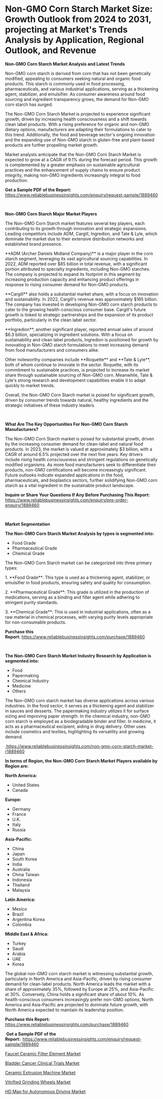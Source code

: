 <p><h1>Non-GMO Corn Starch Market Size: Growth Outlook from 2024 to 2031, projecting at Market's Trends Analysis by Application, Regional Outlook, and Revenue</h1></p><p><strong>Non-GMO Corn Starch Market Analysis and Latest Trends</strong></p>
<p><p>Non-GMO corn starch is derived from corn that has not been genetically modified, appealing to consumers seeking natural and organic food products. This starch is commonly used in food processing, pharmaceuticals, and various industrial applications, serving as a thickening agent, stabilizer, and emulsifier. As consumer awareness around food sourcing and ingredient transparency grows, the demand for Non-GMO corn starch has surged.</p><p>The Non-GMO Corn Starch Market is projected to experience significant growth, driven by increasing health consciousness and a shift towards clean label products. With a rising preference for organic and non-GMO dietary options, manufacturers are adapting their formulations to cater to this trend. Additionally, the food and beverage sector's ongoing innovation and the expanding use of Non-GMO starch in gluten-free and plant-based products are further propelling market growth.</p><p>Market analysts anticipate that the Non-GMO Corn Starch Market is expected to grow at a CAGR of 9.1% during the forecast period. This growth is complemented by a greater emphasis on sustainable agricultural practices and the enhancement of supply chains to ensure product integrity, making non-GMO ingredients increasingly integral to food production.</p></p>
<p><strong>Get a Sample PDF of the Report:&nbsp;</strong> <a href="https://www.reliablebusinessinsights.com/enquiry/request-sample/1889460?utm_campaign=1113&utm_medium=2&utm_source=Github&utm_content=ia&utm_term=24102024&utm_id=non-gmo-corn-starch">https://www.reliablebusinessinsights.com/enquiry/request-sample/1889460</a></p>
<p>&nbsp;</p>
<p><strong>Non-GMO Corn Starch Major Market Players</strong></p>
<p><p>The Non-GMO Corn Starch market features several key players, each contributing to its growth through innovation and strategic expansions. Leading competitors include ADM, Cargill, Ingredion, and Tate & Lyle, which dominate the market due to their extensive distribution networks and established brand presence.</p><p>**ADM (Archer Daniels Midland Company)** is a major player in the corn starch segment, leveraging its vast agricultural sourcing capabilities. In 2022, ADM reported over $85 billion in total revenue, with a significant portion attributed to specialty ingredients, including Non-GMO starches. The company is projected to expand its footprint in this segment by increasing production capacity and enhancing product offerings in response to rising consumer demand for Non-GMO products.</p><p>**Cargill** also holds a substantial market share, with a focus on innovation and sustainability. In 2022, Cargill's revenue was approximately $165 billion. The company has invested in developing Non-GMO corn starch products to cater to the growing health-conscious consumer base. Cargill's future growth is linked to strategic partnerships and the expansion of its product portfolio, particularly in the clean label sector.</p><p>**Ingredion**, another significant player, reported annual sales of around $6.3 billion, specializing in ingredient solutions. With a focus on sustainability and clean label products, Ingredion is positioned for growth by innovating in Non-GMO starch formulations to meet increasing demand from food manufacturers and consumers alike.</p><p>Other noteworthy companies include **Roquette** and **Tate & Lyle**, both of whom continue to innovate in the sector. Roquette, with its commitment to sustainable practices, is projected to increase its market share through sustainable sourcing of Non-GMO corn. Meanwhile, Tate & Lyle's strong research and development capabilities enable it to adapt quickly to market trends.</p><p>Overall, the Non-GMO Corn Starch market is poised for significant growth, driven by consumer trends towards natural, healthy ingredients and the strategic initiatives of these industry leaders.</p></p>
<p>&nbsp;</p>
<p><strong>What Are The Key Opportunities For Non-GMO Corn Starch Manufacturers?</strong></p>
<p><p>The Non-GMO Corn Starch market is poised for substantial growth, driven by the increasing consumer demand for clean-label and natural food products. In 2023, the market is valued at approximately $3 billion, with a CAGR of around 6.5% projected over the next five years. Key drivers include rising health consciousness and stringent regulations on genetically modified organisms. As more food manufacturers seek to differentiate their products, non-GMO certifications will become increasingly significant. Future outlooks indicate expanded applications in the food, pharmaceuticals, and bioplastics sectors, further solidifying Non-GMO corn starch as a vital ingredient in the sustainable product landscape.</p></p>
<p><strong>Inquire or Share Your Questions If Any Before Purchasing This Report:</strong> <a href="https://www.reliablebusinessinsights.com/enquiry/pre-order-enquiry/1889460?utm_campaign=1113&utm_medium=2&utm_source=Github&utm_content=ia&utm_term=24102024&utm_id=non-gmo-corn-starch">https://www.reliablebusinessinsights.com/enquiry/pre-order-enquiry/1889460</a></p>
<p>&nbsp;</p>
<p><strong>Market Segmentation</strong></p>
<p><strong>The Non-GMO Corn Starch Market Analysis by types is segmented into:</strong></p>
<p><ul><li>Food Grade</li><li>Pharmaceutical Grade</li><li>Chemical Grade</li></ul></p>
<p><p>The Non-GMO Corn Starch market can be categorized into three primary types: </p><p>1. **Food Grade**: This type is used as a thickening agent, stabilizer, or emulsifier in food products, ensuring safety and quality for consumption. </p><p>2. **Pharmaceutical Grade**: This grade is utilized in the production of medications, serving as a binding and filler agent while adhering to stringent purity standards. </p><p>3. **Chemical Grade**: This is used in industrial applications, often as a raw material in chemical processes, with varying purity levels appropriate for non-consumable products.</p></p>
<p><strong>Purchase this Report:&nbsp;</strong><a href="https://www.reliablebusinessinsights.com/purchase/1889460?utm_campaign=1113&utm_medium=2&utm_source=Github&utm_content=ia&utm_term=24102024&utm_id=non-gmo-corn-starch">https://www.reliablebusinessinsights.com/purchase/1889460</a></p>
<p>&nbsp;</p>
<p><strong>The Non-GMO Corn Starch Market Industry Research by Application is segmented into:</strong></p>
<p><ul><li>Food</li><li>Papermaking</li><li>Chemical Industry</li><li>Medicine</li><li>Others</li></ul></p>
<p><p>The Non-GMO corn starch market has diverse applications across various industries. In the food sector, it serves as a thickening agent and stabilizer in sauces and desserts. The papermaking industry utilizes it for surface sizing and improving paper strength. In the chemical industry, non-GMO corn starch is employed as a biodegradable binder and filler. In medicine, it acts as a pharmaceutical excipient, aiding in drug delivery. Other uses include cosmetics and textiles, highlighting its versatility and growing demand.</p></p>
<p><a href="https://www.reliablebusinessinsights.com/non-gmo-corn-starch-market-r1889460?utm_campaign=1113&utm_medium=2&utm_source=Github&utm_content=ia&utm_term=24102024&utm_id=non-gmo-corn-starch">&nbsp;https://www.reliablebusinessinsights.com/non-gmo-corn-starch-market-r1889460</a></p>
<p><strong>In terms of Region, the Non-GMO Corn Starch Market Players available by Region are:</strong></p>
<p>
    <p> <strong> North America: </strong>
        <ul>
            <li>United States</li>
            <li>Canada</li>
        </ul>
        </p> 
    <p> <strong> Europe: </strong>
        <ul>
            <li>Germany</li>
            <li>France</li>
            <li>U.K.</li>
            <li>Italy</li>
            <li>Russia</li>
        </ul>
        </p> 
    <p> <strong> Asia-Pacific: </strong>
        <ul>
            <li>China</li>
            <li>Japan</li>
            <li>South Korea</li>
            <li>India</li>
            <li>Australia</li>
            <li>China Taiwan</li>
            <li>Indonesia</li>
            <li>Thailand</li>
            <li>Malaysia</li>
        </ul>
        </p> 
    <p> <strong> Latin America: </strong>
        <ul>
            <li>Mexico</li>
            <li>Brazil</li>
            <li>Argentina Korea</li>
            <li>Colombia</li>
        </ul>
        </p> 
    <p> <strong> Middle East & Africa: </strong>
        <ul>
            <li>Turkey</li>
            <li>Saudi</li>
            <li>Arabia</li>
            <li>UAE</li>
            <li>Korea</li>
        </ul>
    </p>
    </p>
<p><p>The global non-GMO corn starch market is witnessing substantial growth, particularly in North America and Asia-Pacific, driven by rising consumer demand for clean-label products. North America leads the market with a share of approximately 35%, followed by Europe at 25%, and Asia-Pacific at 30%. Conversely, China holds a significant share of about 10%. As health-conscious consumers increasingly prefer non-GMO options, North America and Asia-Pacific are projected to dominate future growth, with North America expected to maintain its leadership position.</p></p>
<p><strong>Purchase this Report: </strong><a href="https://www.reliablebusinessinsights.com/purchase/1889460?utm_campaign=1113&utm_medium=2&utm_source=Github&utm_content=ia&utm_term=24102024&utm_id=non-gmo-corn-starch">https://www.reliablebusinessinsights.com/purchase/1889460</a></p>
<p>&nbsp;<strong>Get a Sample PDF of the Report:&nbsp;&nbsp;</strong><a href="https://www.reliablebusinessinsights.com/enquiry/request-sample/1889460?utm_campaign=1113&utm_medium=2&utm_source=Github&utm_content=ia&utm_term=24102024&utm_id=non-gmo-corn-starch">https://www.reliablebusinessinsights.com/enquiry/request-sample/1889460</a></p>
<p><strong></strong></p>
<p><p><a href="https://github.com/lavenaz9fufin/Market-Research-Report-List-1/blob/main/faucet-ceramic-filter-element-market.md?utm_campaign=1113&utm_medium=2&utm_source=Github&utm_content=ia&utm_term=24102024&utm_id=non-gmo-corn-starch">Faucet Ceramic Filter Element Market</a></p><p><a href="https://www.linkedin.com/pulse/bladder-cancer-clinical-trials-market-global-regional-0vabc?utm_campaign=1113&utm_medium=2&utm_source=Github&utm_content=ia&utm_term=24102024&utm_id=non-gmo-corn-starch">Bladder Cancer Clinical Trials Market</a></p><p><a href="https://issuu.com/reportprime-2/docs/ceramic-extrusion-machine-market-si_39f82bbfb0b911?utm_campaign=1113&utm_medium=2&utm_source=Github&utm_content=ia&utm_term=24102024&utm_id=non-gmo-corn-starch">Ceramic Extrusion Machine Market</a></p><p><a href="https://issuu.com/reportprime-2/docs/vitrified-grinding-wheels-market-si_2275af8078c598?utm_campaign=1113&utm_medium=2&utm_source=Github&utm_content=ia&utm_term=24102024&utm_id=non-gmo-corn-starch">Vitrified Grinding Wheels Market</a></p><p><a href="https://www.linkedin.com/pulse/decoding-hd-map-autonomous-driving-market-signals-growth-algorithms-v67gf?utm_campaign=1113&utm_medium=2&utm_source=Github&utm_content=ia&utm_term=24102024&utm_id=non-gmo-corn-starch">HD Map for Autonomous Driving Market</a></p></p>